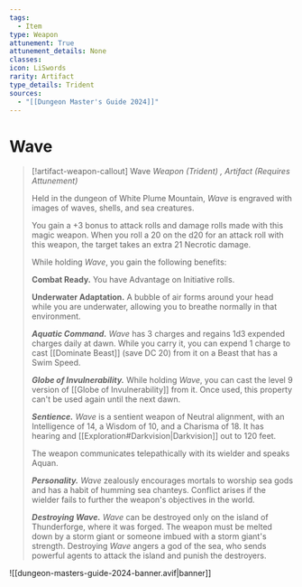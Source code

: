 ```yaml
---
tags:
  - Item
type: Weapon
attunement: True
attunement_details: None
classes:
icon: LiSwords
rarity: Artifact
type_details: Trident
sources:
  - "[[Dungeon Master's Guide 2024]]"
---
```


# Wave

>[!artifact-weapon-callout] Wave
>_Weapon (Trident) , Artifact (Requires Attunement)_
>
>Held in the dungeon of White Plume Mountain, _Wave_ is engraved with images of waves, shells, and sea creatures.
>
>You gain a +3 bonus to attack rolls and damage rolls made with this magic weapon. When you roll a 20 on the d20 for an attack roll with this weapon, the target takes an extra 21 Necrotic damage.
>
>While holding _Wave_, you gain the following benefits:
>
>**Combat Ready.** You have Advantage on Initiative rolls.
>
>**Underwater Adaptation.** A bubble of air forms around your head while you are underwater, allowing you to breathe normally in that environment.
>
>**_Aquatic Command._** _Wave_ has 3 charges and regains 1d3 expended charges daily at dawn. While you carry it, you can expend 1 charge to cast [[Dominate Beast]] (save DC 20) from it on a Beast that has a Swim Speed.
>
>**_Globe of Invulnerability._** While holding _Wave_, you can cast the level 9 version of [[Globe of Invulnerability]] from it. Once used, this property can't be used again until the next dawn.
>
>**_Sentience._** _Wave_ is a sentient weapon of Neutral alignment, with an Intelligence of 14, a Wisdom of 10, and a Charisma of 18. It has hearing and [[Exploration#Darkvision\|Darkvision]] out to 120 feet.
>
>The weapon communicates telepathically with its wielder and speaks Aquan.
>
>**_Personality._** _Wave_ zealously encourages mortals to worship sea gods and has a habit of humming sea chanteys. Conflict arises if the wielder fails to further the weapon's objectives in the world.
>
>**_Destroying Wave._** _Wave_ can be destroyed only on the island of Thunderforge, where it was forged. The weapon must be melted down by a storm giant or someone imbued with a storm giant's strength. Destroying _Wave_ angers a god of the sea, who sends powerful agents to attack the island and punish the destroyers.
>


![[dungeon-masters-guide-2024-banner.avif|banner]]
